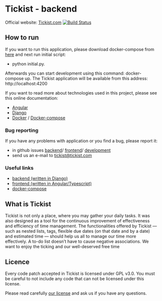 # Tickist - backend
Official website: [Tickist.com](https://tickist.com)
[![Build Status](https://travis-ci.org/tickist/backend.svg?branch=master)](https://travis-ci.org/tickist/backend)

## How to run

If you want to run this application, please download docker-compose from [here](https://github.com/tickist/development) and next run initial script:
* python initial&#46;py.

Afterwards you can start development using this command: docker-compose up.
The Tickist application will be available from this address: http://localhost:4200

If you want  to read more about technologies used in this project, please see this online documentation:
 * [Angular](https://angular.io/)
 * [Django](https://www.djangoproject.com/)
 * [Docker](https://www.docker.com/) / [Docker-compose](https://docs.docker.com/compose/)

### Bug reporting

If you have any problems with application or you find a bug, please report it:
* in github issues [backend](https://github.com/tickist/backend/issues)/ [frontend](https://github.com/tickist/frontend/issues)/ [development](https://github.com/tickist/development/issues)
* send us an e-mail to tickist@tickist.com

### Useful links
 * [backend (written in Django)](https://github.com/tickist/backend)
 * [frontend (written in Angular/Typescript)](https://github.com/tickist/frontend)
 * [docker-compose](https://github.com/tickist/development)



## What is Tickist

Tickist is not only a place, where you may gather your daily tasks. It was also designed as a tool for the continuous improvement of effectiveness and efficiency of time management. The functionalities offered by Tickist ― such as nested lists, tags, flexible due dates (on that date and by a date) and estimated time ― should help us all to manage our time more effectively. A to-do list doesn’t have to cause negative associations. We want to enjoy the ticking and our well-deserved free time

## Licence

Every code patch accepted in Tickist is licensed under GPL v3.0. You must be careful to not include any code that can not be licensed under this license.

Please read carefully [our license](https://github.com/tickist/frontend/blob/master/LICENSE) and ask us if you have any questions.

